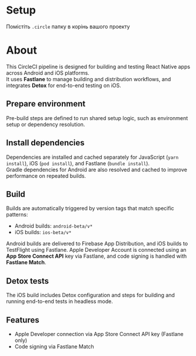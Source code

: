 # Setup

Помістіть `.circle` папку в корінь вашого проекту

# About

This CircleCI pipeline is designed for building and testing React Native apps across Android and iOS platforms.  
It uses **Fastlane** to manage building and distribution workflows, and integrates **Detox** for end-to-end testing on iOS.

## Prepare environment

Pre-build steps are defined to run shared setup logic, such as environment setup or dependency resolution.

## Install dependencies

Dependencies are installed and cached separately for JavaScript (`yarn install`), iOS (`pod install`), and Fastlane (`bundle install`).  
Gradle dependencies for Android are also resolved and cached to improve performance on repeated builds.

## Build

Builds are automatically triggered by version tags that match specific patterns:
- Android builds: `android-beta/v*`
- iOS builds: `ios-beta/v*`

Android builds are delivered to Firebase App Distribution, and iOS builds to TestFlight using Fastlane.
Apple Developer Account is connected using an **App Store Connect API** key via Fastlane, and code signing is handled with **Fastlane Match**.

## Detox tests

The iOS build includes Detox configuration and steps for building and running end-to-end tests in headless mode.

## Features

- Apple Developer connection via App Store Connect API key (Fastlane only)
- Code signing via Fastlane Match
